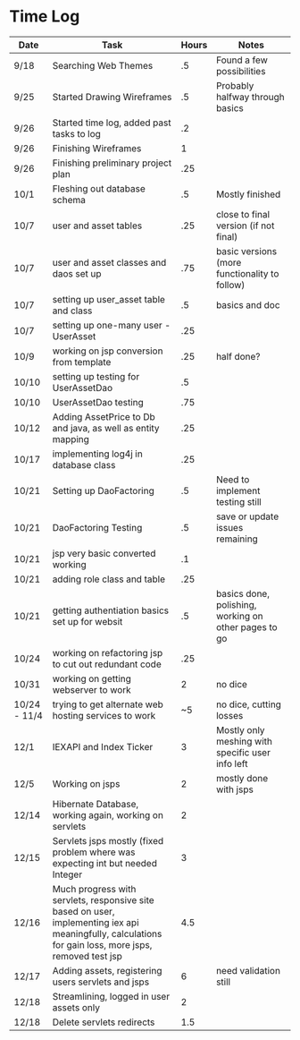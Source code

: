 # Time Log

| Date | Task | Hours | Notes|
|------|------|-------|------|
| 9/18 | Searching Web Themes | .5 | Found a few possibilities | 
| 9/25 | Started Drawing Wireframes | .5 | Probably halfway through basics |
| 9/26 | Started time log, added past tasks to log | .2 | |
| 9/26 | Finishing Wireframes | 1 | |
| 9/26 | Finishing preliminary project plan | .25 | |
| 10/1 | Fleshing out database schema | .5 | Mostly finished |
| 10/7 | user and asset tables | .25 | close to final version (if not final) |
| 10/7 | user and asset classes and daos set up | .75 | basic versions (more functionality to follow) |
| 10/7 | setting up user_asset table and class | .5 | basics and doc |
| 10/7 | setting up one-many user - UserAsset | .25 | |
| 10/9 | working on jsp conversion from template | .25 | half done?|
| 10/10 | setting up testing for UserAssetDao | .5 | |
| 10/10 | UserAssetDao testing | .75 |  |
| 10/12 | Adding AssetPrice to Db and java, as well as entity mapping | .25 | |
| 10/17 | implementing log4j in database class | .25 | |
| 10/21 | Setting up DaoFactoring | .5 | Need to implement testing still | 
| 10/21 | DaoFactoring Testing | .5 | save or update issues remaining| 
| 10/21 | jsp very basic converted working | .1 |
| 10/21 | adding role class and table | .25 |
| 10/21 | getting authentiation basics set up for websit | .5 | basics done, polishing, working on other pages to go |
| 10/24 | working on refactoring jsp to cut out redundant code | .25 | |
| 10/31 | working on getting webserver to work | 2 | no dice |
| 10/24 - 11/4 | trying to get alternate web hosting services to work | ~5 | no dice, cutting losses |
| 12/1 | IEXAPI and Index Ticker | 3 | Mostly only meshing with specific user info left |
| 12/5 |  Working on jsps | 2 | mostly done with jsps |
|12/14 | Hibernate Database, working again, working on servlets | 2 | |
| 12/15 | Servlets jsps mostly (fixed problem where was expecting int but needed Integer | 3 |
| 12/16 | Much progress with servlets, responsive site based on user, implementing iex api meaningfully, calculations for gain loss, more jsps, removed test jsp | 4.5 |
| 12/17 | Adding assets, registering users servlets and jsps | 6 | need validation still |
| 12/18 | Streamlining, logged in user assets only | 2| |
| 12/18 | Delete servlets redirects | 1.5 | |

